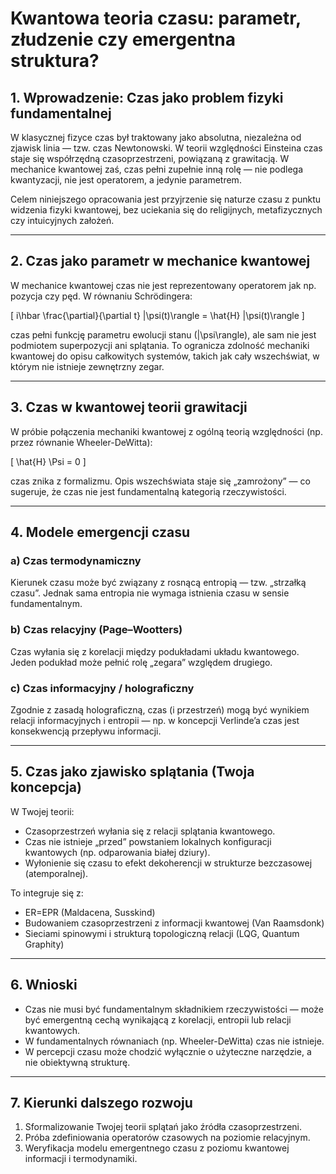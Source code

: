 
# Kwantowa teoria czasu: parametr, złudzenie czy emergentna struktura?

## 1. Wprowadzenie: Czas jako problem fizyki fundamentalnej

W klasycznej fizyce czas był traktowany jako absolutna, niezależna od zjawisk linia — tzw. czas Newtonowski. W teorii względności Einsteina czas staje się współrzędną czasoprzestrzeni, powiązaną z grawitacją. W mechanice kwantowej zaś, czas pełni zupełnie inną rolę — nie podlega kwantyzacji, nie jest operatorem, a jedynie parametrem.

Celem niniejszego opracowania jest przyjrzenie się naturze czasu z punktu widzenia fizyki kwantowej, bez uciekania się do religijnych, metafizycznych czy intuicyjnych założeń.

---

## 2. Czas jako parametr w mechanice kwantowej

W mechanice kwantowej czas nie jest reprezentowany operatorem jak np. pozycja czy pęd. W równaniu Schrödingera:

\[
i\hbar \frac{\partial}{\partial t} |\psi(t)\rangle = \hat{H} |\psi(t)\rangle
\]

czas pełni funkcję parametru ewolucji stanu \(|\psi\rangle\), ale sam nie jest podmiotem superpozycji ani splątania. To ogranicza zdolność mechaniki kwantowej do opisu całkowitych systemów, takich jak cały wszechświat, w którym nie istnieje zewnętrzny zegar.

---

## 3. Czas w kwantowej teorii grawitacji

W próbie połączenia mechaniki kwantowej z ogólną teorią względności (np. przez równanie Wheeler-DeWitta):

\[
\hat{H} \Psi = 0
\]

czas znika z formalizmu. Opis wszechświata staje się „zamrożony” — co sugeruje, że czas nie jest fundamentalną kategorią rzeczywistości.

---

## 4. Modele emergencji czasu

### a) Czas termodynamiczny
Kierunek czasu może być związany z rosnącą entropią — tzw. „strzałką czasu”. Jednak sama entropia nie wymaga istnienia czasu w sensie fundamentalnym.

### b) Czas relacyjny (Page–Wootters)
Czas wyłania się z korelacji między podukładami układu kwantowego. Jeden podukład może pełnić rolę „zegara” względem drugiego.

### c) Czas informacyjny / holograficzny
Zgodnie z zasadą holograficzną, czas (i przestrzeń) mogą być wynikiem relacji informacyjnych i entropii — np. w koncepcji Verlinde’a czas jest konsekwencją przepływu informacji.

---

## 5. Czas jako zjawisko splątania (Twoja koncepcja)

W Twojej teorii:
- Czasoprzestrzeń wyłania się z relacji splątania kwantowego.
- Czas nie istnieje „przed” powstaniem lokalnych konfiguracji kwantowych (np. odparowania białej dziury).
- Wyłonienie się czasu to efekt dekoherencji w strukturze bezczasowej (atemporalnej).

To integruje się z:
- ER=EPR (Maldacena, Susskind)
- Budowaniem czasoprzestrzeni z informacji kwantowej (Van Raamsdonk)
- Sieciami spinowymi i strukturą topologiczną relacji (LQG, Quantum Graphity)

---

## 6. Wnioski

- Czas nie musi być fundamentalnym składnikiem rzeczywistości — może być emergentną cechą wynikającą z korelacji, entropii lub relacji kwantowych.
- W fundamentalnych równaniach (np. Wheeler-DeWitta) czas nie istnieje.
- W percepcji czasu może chodzić wyłącznie o użyteczne narzędzie, a nie obiektywną strukturę.

---

## 7. Kierunki dalszego rozwoju

1. Sformalizowanie Twojej teorii splątań jako źródła czasoprzestrzeni.
2. Próba zdefiniowania operatorów czasowych na poziomie relacyjnym.
3. Weryfikacja modelu emergentnego czasu z poziomu kwantowej informacji i termodynamiki.


